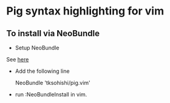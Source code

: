 Pig syntax highlighting for vim
===============================

To install via NeoBundle
------------------------

- Setup NeoBundle

See [here](https://github.com/Shougo/neobundle.vim)

- Add the following line

    NeoBundle 'tksohishi/pig.vim'

- run :NeoBundleInstall in vim.

